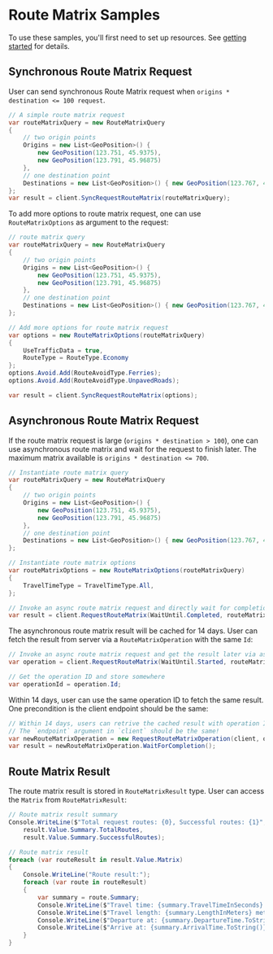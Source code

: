 # Route Matrix Samples

To use these samples, you'll first need to set up resources. See [getting started](https://github.com/Azure/azure-sdk-for-net/tree/main/sdk/maps/Azure.Maps.Route#getting-started) for details.

## Synchronous Route Matrix Request

User can send synchronous Route Matrix request when `origins * destination <= 100 request`.

```C# Snippet:SimpleSyncRouteMatrix
// A simple route matrix request
var routeMatrixQuery = new RouteMatrixQuery
{
    // two origin points
    Origins = new List<GeoPosition>() {
        new GeoPosition(123.751, 45.9375),
        new GeoPosition(123.791, 45.96875)
    },
    // one destination point
    Destinations = new List<GeoPosition>() { new GeoPosition(123.767, 45.90625) },
};
var result = client.SyncRequestRouteMatrix(routeMatrixQuery);
```

To add more options to route matrix request, one can use `RouteMatrixOptions` as argument to the request:

```C# Snippet:SyncRouteMatrixWithOptions
// route matrix query
var routeMatrixQuery = new RouteMatrixQuery
{
    // two origin points
    Origins = new List<GeoPosition>() {
        new GeoPosition(123.751, 45.9375),
        new GeoPosition(123.791, 45.96875)
    },
    // one destination point
    Destinations = new List<GeoPosition>() { new GeoPosition(123.767, 45.90625) },
};

// Add more options for route matrix request
var options = new RouteMatrixOptions(routeMatrixQuery)
{
    UseTrafficData = true,
    RouteType = RouteType.Economy
};
options.Avoid.Add(RouteAvoidType.Ferries);
options.Avoid.Add(RouteAvoidType.UnpavedRoads);

var result = client.SyncRequestRouteMatrix(options);
```

## Asynchronous Route Matrix Request

If the route matrix request is large (`origins * destination > 100`), one can use asynchronous route matrix and wait for the request to finish later. The maximum matrix available is `origins * destination <= 700`.

```C# Snippet:SimpleAsyncRouteMatrixRequest
// Instantiate route matrix query
var routeMatrixQuery = new RouteMatrixQuery
{
    // two origin points
    Origins = new List<GeoPosition>() {
        new GeoPosition(123.751, 45.9375),
        new GeoPosition(123.791, 45.96875)
    },
    // one destination point
    Destinations = new List<GeoPosition>() { new GeoPosition(123.767, 45.90625) },
};

// Instantiate route matrix options
var routeMatrixOptions = new RouteMatrixOptions(routeMatrixQuery)
{
    TravelTimeType = TravelTimeType.All,
};

// Invoke an async route matrix request and directly wait for completion
var result = client.RequestRouteMatrix(WaitUntil.Completed, routeMatrixOptions);
```

The asynchronous route matrix result will be cached for 14 days. User can fetch the result from server via a `RouteMatrixOperation` with the same `Id`:

```C# Snippet:AsyncRouteMatrixRequestWithOperationId
// Invoke an async route matrix request and get the result later via assigning `WaitUntil.Started`
var operation = client.RequestRouteMatrix(WaitUntil.Started, routeMatrixOptions);

// Get the operation ID and store somewhere
var operationId = operation.Id;
```

Within 14 days, user can use the same operation ID to fetch the same result. One precondition is the client endpoint should be the same:

```C# Snippet:AsyncRouteMatrixRequestWithOperationId2
// Within 14 days, users can retrive the cached result with operation ID
// The `endpoint` argument in `client` should be the same!
var newRouteMatrixOperation = new RequestRouteMatrixOperation(client, operationId);
var result = newRouteMatrixOperation.WaitForCompletion();
```

## Route Matrix Result

The route matrix result is stored in `RouteMatrixResult` type. User can access the `Matrix` from `RouteMatrixResult`:

```C# Snippet:RouteMatrixResult
// Route matrix result summary
Console.WriteLine($"Total request routes: {0}, Successful routes: {1}",
    result.Value.Summary.TotalRoutes,
    result.Value.Summary.SuccessfulRoutes);

// Route matrix result
foreach (var routeResult in result.Value.Matrix)
{
    Console.WriteLine("Route result:");
    foreach (var route in routeResult)
    {
        var summary = route.Summary;
        Console.WriteLine($"Travel time: {summary.TravelTimeInSeconds} seconds");
        Console.WriteLine($"Travel length: {summary.LengthInMeters} meters");
        Console.WriteLine($"Departure at: {summary.DepartureTime.ToString()} meters");
        Console.WriteLine($"Arrive at: {summary.ArrivalTime.ToString()} meters");
    }
}
```
